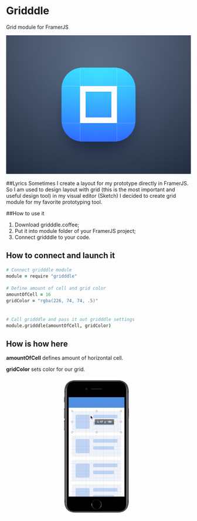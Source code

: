 # Gridddle
Grid module for FramerJS

![Grid module for FramerJS](/gridddle.png)

##Lyrics
Sometimes I create a layout for my prototype directly in FramerJS. So I am used to design layout with grid (this is the most important and useful design tool) in my visual editor (Sketch) I decided to create grid module for my favorite prototyping tool.

##How to use it

1. Download gridddle.coffee;
2. Put it into module folder of your FramerJS project;
3. Connect gridddle to your code.

## How to connect and launch it

```coffeescript
# Connect gridddle module
module = require "gridddle"

# Define amount of cell and grid color
amountOfCell = 16
gridColor = "rgba(226, 74, 74, .5)"


# Call gridddle and pass it out gridddle settings
module.gridddle(amountOfCell, gridColor)
```

## How is how here

**amountOfCell** defines amount of horizontal cell.

**gridColor** sets color for our grid.

![Grid module for FramerJS](/gridddle.gif)
